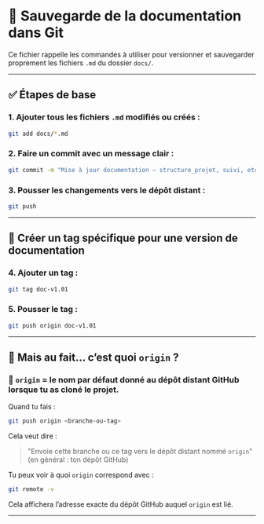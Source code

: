 # 📘 Sauvegarde de la documentation dans Git

Ce fichier rappelle les commandes à utiliser pour versionner et sauvegarder proprement les fichiers `.md` du dossier `docs/`.

---

## ✅ Étapes de base

### 1. Ajouter tous les fichiers `.md` modifiés ou créés :
```bash
git add docs/*.md
```

### 2. Faire un commit avec un message clair :
```bash
git commit -m "Mise à jour documentation – structure_projet, suivi, etc."
```

### 3. Pousser les changements vers le dépôt distant :
```bash
git push
```

---

## 🔖 Créer un tag spécifique pour une version de documentation

### 4. Ajouter un tag :
```bash
git tag doc-v1.01
```

### 5. Pousser le tag :
```bash
git push origin doc-v1.01
```

---

## 🔁 Mais au fait… c’est quoi `origin` ?

### 🧠 `origin` = le nom par défaut donné au **dépôt distant GitHub** lorsque tu as cloné le projet.

Quand tu fais :
```bash
git push origin <branche-ou-tag>
```
Cela veut dire :
> "Envoie cette branche ou ce tag vers le dépôt distant nommé `origin`" (en général : ton dépôt GitHub)

Tu peux voir à quoi `origin` correspond avec :
```bash
git remote -v
```

Cela affichera l’adresse exacte du dépôt GitHub auquel `origin` est lié.

---

